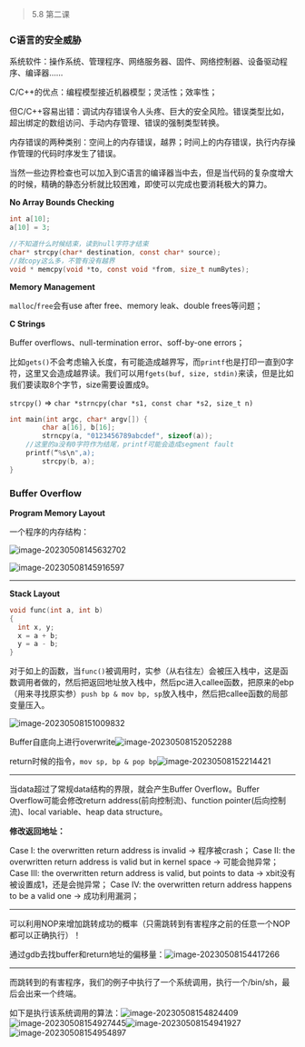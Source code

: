 >5.8 第二课
### C语言的安全威胁

系统软件：操作系统、管理程序、网络服务器、固件、网络控制器、设备驱动程序、编译器……

C/C++的优点：编程模型接近机器模型；灵活性；效率性；

但C/C++容易出错：调试内存错误令人头疼、巨大的安全风险。错误类型比如，超出绑定的数组访问、手动内存管理、错误的强制类型转换。

内存错误的两种类别：空间上的内存错误，越界；时间上的内存错误，执行内存操作管理的代码时序发生了错误。

当然一些边界检查也可以加入到C语言的编译器当中去，但是当代码的复杂度增大的时候，精确的静态分析就比较困难，即使可以完成也要消耗极大的算力。

**No Array Bounds Checking**

```c
int a[10];
a[10] = 3;
```

```c
//不知道什么时候结束，读到null字符才结束
char* strcpy(char* destination, const char* source);
//就copy这么多，不管有没有越界
void * memcpy(void *to, const void *from, size_t numBytes);
```

**Memory Management**

`malloc`/`free`会有use after free、memory leak、double frees等问题；

**C Strings**

Buffer overflows、null-termination error、soff-by-one errors；

比如`gets()`不会考虑输入长度，有可能造成越界写，而`printf`也是打印一直到0字符，这里又会造成越界读。我们可以用`fgets(buf, size, stdin)`来读，但是比如我们要读取8个字节，size需要设置成9。

`strcpy()` => `char *strncpy(char *s1, const char *s2, size_t n)`

```c
int main(int argc, char* argv[]) {
		char a[16], b[16];
		strncpy(a, "0123456789abcdef", sizeof(a)); 
  	//这里的a没有0字符作为结尾，printf可能会造成segment fault
  	printf(“%s\n",a);
		strcpy(b, a);
}
```

### Buffer Overflow

**Program Memory Layout**

一个程序的内存结构：

![image-20230508145632702](../img/4.27/image-20230508145632702.png)

![image-20230508145916597](../img/4.27/image-20230508145916597.png)

---

**Stack Layout**

```c
void func(int a, int b)
{
  int x, y;
  x = a + b;
  y = a - b;
}
```

对于如上的函数，当`func()`被调用时，实参（从右往左）会被压入栈中，这是函数调用者做的，然后把返回地址放入栈中，然后pc进入callee函数，把原来的ebp（用来寻找原实参）`push bp & mov bp, sp`放入栈中，然后把callee函数的局部变量压入。

![image-20230508151009832](../img/4.27/image-20230508151009832.png)

Buffer自底向上进行overwrite![image-20230508152052288](../img/4.27/image-20230508152052288.png)

return时候的指令，`mov sp, bp & pop bp`![image-20230508152214421](../img/4.27/image-20230508152214421.png)

---

当data超过了常规data结构的界限，就会产生Buffer Overflow。Buffer Overflow可能会修改return address(前向控制流)、function pointer(后向控制流)、local variable、heap data structure。

**修改返回地址：**

Case I: the overwritten return address is invalid -> 程序被crash；
Case II: the overwritten return address is valid but in kernel space -> 可能会抛异常；
Case III: the overwritten return address is valid, but points to data -> xbit没有被设置成1，还是会抛异常；
Case IV: the overwritten return address happens to be a valid one -> 成功利用漏洞；

---

可以利用NOP来增加跳转成功的概率（只需跳转到有害程序之前的任意一个NOP都可以正确执行）！

通过gdb去找buffer和return地址的偏移量：![image-20230508154417266](../img/4.27/image-20230508154417266.png)

---

而跳转到的有害程序，我们的例子中执行了一个系统调用，执行一个/bin/sh，最后会出来一个终端。

如下是执行该系统调用的算法：![image-20230508154824409](../img/4.27/image-20230508154824409.png)![image-20230508154927445](../img/4.27/image-20230508154927445.png)![image-20230508154941927](../img/4.27/image-20230508154941927.png)![image-20230508154954897](../img/4.27/image-20230508154954897.png)